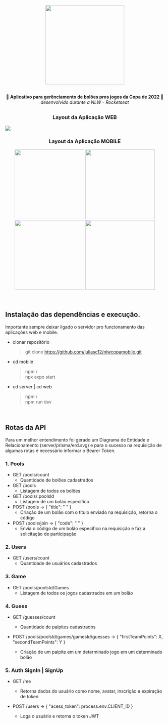 <div align="center"> 
<img width="250" padding: 2rem src=https://uploaddeimagens.com.br/images/004/091/574/original/logo.png?1667599176><br>
<br><p align="center">🚀 <b> Aplicativo para gerênciamento de bolões pros jogos da Copa de 2022 </b>🚀 <br> 
<i font-size: 2px>desenvolvido durante a NLW - Rocketseat</i></p>
</div>

## 
<div align="center"><h3>Layout da Aplicação WEB</h3></div>
<img src="https://uploaddeimagens.com.br/images/004/091/631/original/web.PNG?1667603645">

<div align="center" margin="2"><h3>Layout da Aplicação MOBILE</h3>
  <img  width="220" src="https://uploaddeimagens.com.br/images/004/091/713/full/WhatsApp_Image_2022-11-04_at_20.22.15.jpeg?1667608407">
  <img  width="220" src="https://uploaddeimagens.com.br/images/004/091/714/full/WhatsApp_Image_2022-11-04_at_20.22.15_%281%29.jpeg?1667608428">
  <img  width="220"  src="https://uploaddeimagens.com.br/images/004/091/715/full/WhatsApp_Image_2022-11-04_at_20.22.15_%282%29.jpeg?1667608450">
  <img  width="220" src="https://uploaddeimagens.com.br/images/004/091/717/original/WhatsApp_Image_2022-11-04_at_20.22.16.jpeg?1667608483">
</div>
<br><br>

## Instalação das dependências e execução. 
 Importante sempre deixar ligado o servidor pro funcionamento das aplicações web e mobile.
 
  - clonar repositório
    > git clone https://github.com/juliasc12/nlwcopamobile.git

  - cd mobile
    > npm i <br>
    > npx expo start

  - cd server | cd web
    > npm i <br>
    > npm run dev

<br>

## Rotas da API
Para um melhor entendimento foi gerado um Diagrama de Entidade e Relacionamento (server/prisma/erd.svg) e para o sucesso na requisição de algumas rotas é necessário informar o Bearer Token.

### 1. **Pools**

  - GET /pools/count
    - Quantidade de bolões cadastrados
  - GET /pools
    - Listagem de todos os bolões
  - GET /pools/:poolsId
    - Listagem de um bolão específico 
  - POST /pools -> { "title": " " } 
    - Criação de um bolão com o título enviado na requisição, retorna o código
  - POST /pools/join -> { "code": " " } 
    - Envia o código de um bolão específico na requisição e faz a solicitação de participação <br>

### 2. **Users**
  - GET /users/count 
    - Quantidade de usuários cadastrados <br>
    
### 3. **Game**
   - GET /pools/poolsId/Games 
      - Listagem de todos os jogos cadastrados em um bolão <br>

### 4. **Guess**
  - GET /guesses/count 
    - Quantidade de palpites cadastrados

  - POST /pools/poolsId/games/gamesId/guesses -> { "firstTeamPoints": X, "secondTeamPoints": Y }
    - Criação de um palpite em um determinado jogo em um determinado bolão <br>

### 5. **Auth SignIn | SignUp**
  - GET /me
    - Retorna dados do usuário como nome, avatar, inscrição e expiração de token

  - POST /users  -> { "acess_token": process.env.CLIENT_ID }
    - Loga o usuário e retorna o token JWT<br>
